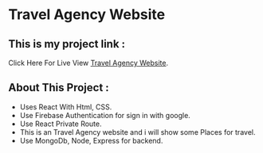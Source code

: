# Travel Agency Website

## This is my project link :

Click Here For Live View [Travel Agency Website](https://travel-assignment.web.app/).

## About This Project :

- Uses React With Html, CSS.
- Use Firebase Authentication for sign in with google.
- Use React Private Route.
- This is an Travel Agency website and i will show some Places for travel.
- Use MongoDb, Node, Express for backend.
